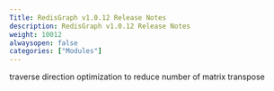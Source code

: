 ```yaml
---
Title: RedisGraph v1.0.12 Release Notes
description: RedisGraph v1.0.12 Release Notes
weight: 10012
alwaysopen: false
categories: ["Modules"]
---
```

traverse direction optimization to reduce number of matrix transpose
